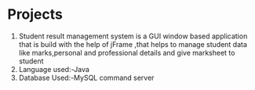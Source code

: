 # Projects
1. Student result management system is a GUI window based application that is build with the help of jFrame ,that helps to manage student data like marks,personal and professional details and give marksheet to student
2. Language used:-Java
3. Database Used:-MySQL command server
